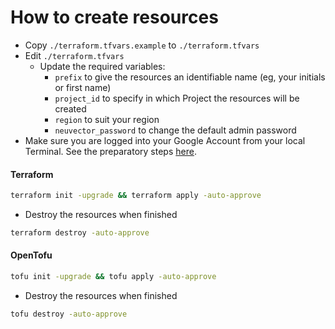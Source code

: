 # How to create resources

- Copy `./terraform.tfvars.example` to `./terraform.tfvars`
- Edit `./terraform.tfvars`
  - Update the required variables:
    -  `prefix` to give the resources an identifiable name (eg, your initials or first name)
    -  `project_id` to specify in which Project the resources will be created
    -  `region` to suit your region
    -  `neuvector_password` to change the default admin password
- Make sure you are logged into your Google Account from your local Terminal. See the preparatory steps [here](../../tf-modules/google-cloud/README.md).

#### Terraform
```bash
terraform init -upgrade && terraform apply -auto-approve
```

- Destroy the resources when finished
```bash
terraform destroy -auto-approve
```

#### OpenTofu
```bash
tofu init -upgrade && tofu apply -auto-approve
```

- Destroy the resources when finished
```bash
tofu destroy -auto-approve
```
